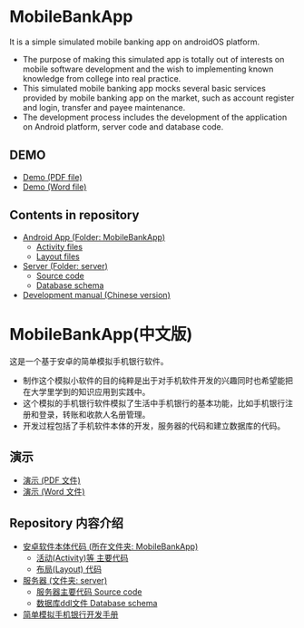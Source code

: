 # MobileBankApp
It is a simple simulated mobile banking app on androidOS platform.
-	The purpose of making this simulated app is totally out of interests on mobile software development and the wish to implementing known knowledge from college into real practice.
- This simulated mobile banking app mocks several basic services provided by mobile banking app on the market, such as account register and login, transfer and payee maintenance.
- The development process includes the development of the application on Android platform, server code and database code.
## DEMO
- [Demo (PDF file)](MobileBankApp/Demo.pdf)
- [Demo (Word file)](MobileBankApp/mobileBankingDemo.docx)
## Contents in repository
- [Android App (Folder: MobileBankApp)](MobileBankApp)
  - [Activity files](MobileBankApp/app/src/main/java/com/example/davychen/mobileBankApp/)
  - [Layout files](MobileBankApp/MobileBankApp/app/src/main/res/layout/)
- [Server (Folder: server)](MobileBankApp/server/)
  - [Source code](MobileBankApp/server/src/)
  - [Database schema](MobileBankApp/server/accountSchema.ddl)
- [Development manual (Chinese version)](MobileBankApp/简单模拟手机银行开发手册.docx)
# MobileBankApp(中文版)
这是一个基于安卓的简单模拟手机银行软件。
- 制作这个模拟小软件的目的纯粹是出于对手机软件开发的兴趣同时也希望能把在大学里学到的知识应用到实践中。
- 这个模拟的手机银行软件模拟了生活中手机银行的基本功能，比如手机银行注册和登录，转账和收款人名册管理。
- 开发过程包括了手机软件本体的开发，服务器的代码和建立数据库的代码。
## 演示
- [演示 (PDF 文件)](MobileBankApp/Demo.pdf)
- [演示 (Word 文件)](MobileBankApp/mobileBankingDemo.docx)
## Repository 内容介绍
- [安卓软件本体代码 (所在文件夹: MobileBankApp)](MobileBankApp)
  - [活动(Activity)等 主要代码](MobileBankApp/app/src/main/java/com/example/davychen/mobileBankApp/)
  - [布局(Layout) 代码](MobileBankApp/MobileBankApp/app/src/main/res/layout/)
- [服务器 (文件夹: server)](MobileBankApp/server/)
  - [服务器主要代码 Source code](MobileBankApp/server/src/)
  - [数据库ddl文件 Database schema](MobileBankApp/server/accountSchema.ddl)
- [简单模拟手机银行开发手册](MobileBankApp/简单模拟手机银行开发手册.docx)

